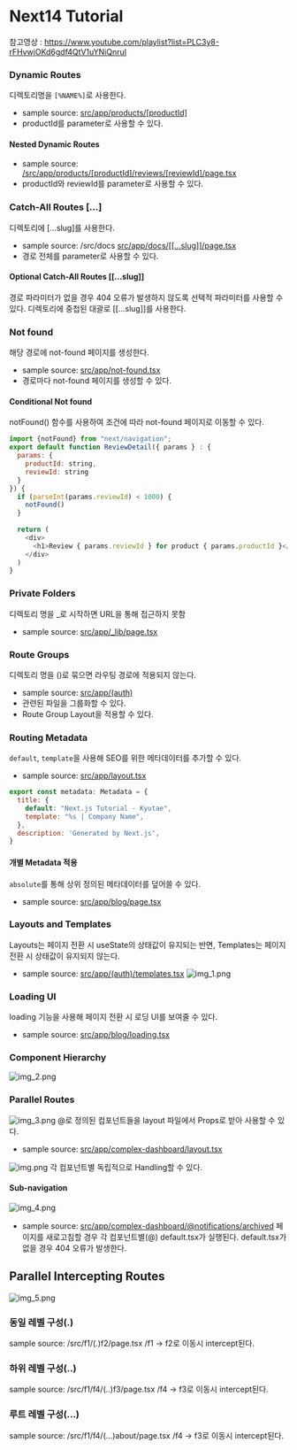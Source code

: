 # Next14 Tutorial
참고영상 : https://www.youtube.com/playlist?list=PLC3y8-rFHvwjOKd6gdf4QtV1uYNiQnruI

### Dynamic Routes
디렉토리명을 `[%NAME%]`로 사용한다.
- sample source: [src/app/products/[productId]](src/app/products/[productId]/page.tsx)
- productId를 parameter로 사용할 수 있다.

#### Nested Dynamic Routes
- sample source: [/src/app/products/[productId]/reviews/[reviewId]/page.tsx](/src/app/products/[productId]/reviews/[reviewId]/page.tsx)
- productId와 reviewId를 parameter로 사용할 수 있다.

### Catch-All Routes [...]
디렉토리에 [...slug]를 사용한다.
- sample source: /src/docs
  [src/app/docs/[[...slug]]/page.tsx](src/app/docs/[[...slug]]/page.tsx)
- 경로 전체를 parameter로 사용할 수 있다.
#### Optional Catch-All Routes [[...slug]]
경로 파라미터가 없을 경우 404 오류가 발생하지 않도록 선택적 파라미터를 사용할 수 있다.
디렉토리에 중첩된 대괄로 [[...slug]]를 사용한다.

### Not found
해당 경로에 not-found 페이지를 생성한다.
- sample source: [src/app/not-found.tsx](src/app/not-found.tsx)
- 경로마다 not-found 페이지를 생성할 수 있다.

#### Conditional Not found
notFound() 함수를 사용하여 조건에 따라 not-found 페이지로 이동할 수 있다.
```javascript
import {notFound} from "next/navigation";
export default function ReviewDetail({ params } : {
  params: {
    productId: string,
    reviewId: string
  }
}) {
  if (parseInt(params.reviewId) < 1000) {
    notFound()
  }
  
  return (
    <div>
      <h1>Review { params.reviewId } for product { params.productId }</h1>
    </div>
  )
}
```
### Private Folders
디렉토리 명을 _로 시작하면 URL을 통해 접근하지 못함
- sample source: [src/app/_lib/page.tsx](src/app/_lib/page.tsx)

### Route Groups
디렉토리 명을 ()로 묶으면 라우팅 경로에 적용되지 않는다. 
- sample source: [src/app/(auth)](src/app/(auth))
- 관련된 파일을 그룹화할 수 있다.
- Route Group Layout을 적용할 수 있다.

### Routing Metadata
`default`, `template`을 사용해 SEO를 위한 메타데이터를 추가할 수 있다.
- sample source: [src/app/layout.tsx](src/app/layout.tsx)
```javascript
export const metadata: Metadata = {
  title: {
    default: "Next.js Tutorial - Kyutae",
    template: "%s | Company Name",
  },
  description: 'Generated by Next.js',
}
```

#### 개별 Metadata 적용
`absolute`를 통해 상위 정의된 메타데이터를 덮어쓸 수 있다.
- sample source: [src/app/blog/page.tsx](src/app/blog/page.tsxv)

### Layouts and Templates
Layouts는 페이지 전환 시 useState의 상태값이 유지되는 반면, Templates는 페이지 전환 시 상태값이 유지되지 않는다.
- sample source: [src/app/(auth)/templates.tsx](src/app/(auth)/templates.tsx)
![img_1.png](img_1.png)

### Loading UI
loading 기능을 사용해 페이지 전환 시 로딩 UI를 보여줄 수 있다.
- sample source: [src/app/blog/loading.tsx](src/app/blog/loading.tsx)


### Component Hierarchy
![img_2.png](img_2.png)

### Parallel Routes

![img_3.png](img_3.png)
@로 정의된 컴포넌트들을 layout 파일에서 Props로 받아 사용할 수 있다.
- sample source: [src/app/complex-dashboard/layout.tsx](src/app/complex-dashboard/layout.tsx)

![img.png](img.png)
각 컴포넌트별 독립적으로 Handling할 수 있다.

#### Sub-navigation
![img_4.png](img_4.png)
- sample source: [src/app/complex-dashboard/@notifications/archived](src/app/complex-dashboard/@notifications/archived)
페이지를 새로고침할 경우 각 컴포넌트별(@) default.tsx가 실행된다. default.tsx가 없을 경우 404 오류가 발생한다.

## Parallel Intercepting Routes
![img_5.png](img_5.png)
### 동일 레벨 구성(.)
sample source: /src/f1/(.)f2/page.tsx
/f1 -> f2로 이동시 intercept된다.

### 하위 레벨 구성(..)
sample source: /src/f1/f4/(..)f3/page.tsx
/f4 -> f3로 이동시 intercept된다.

### 루트 레벨 구성(...)
sample source: /src/f1/f4/(...)about/page.tsx
/f4 -> f3로 이동시 intercept된다.
